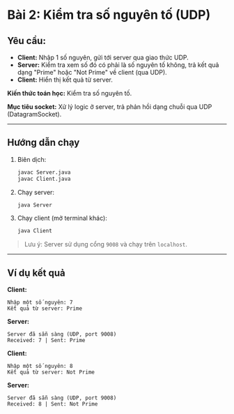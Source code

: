 # Bài 2: Kiểm tra số nguyên tố (UDP)

## Yêu cầu:

- **Client:** Nhập 1 số nguyên, gửi tới server qua giao thức UDP.
- **Server:** Kiểm tra xem số đó có phải là số nguyên tố không, trả kết quả dạng "Prime" hoặc "Not Prime" về client (qua UDP).
- **Client:** Hiển thị kết quả từ server.

**Kiến thức toán học:** Kiểm tra số nguyên tố.

**Mục tiêu socket:** Xử lý logic ở server, trả phản hồi dạng chuỗi qua UDP (DatagramSocket).

---

## Hướng dẫn chạy

1. Biên dịch:
   ```bash
   javac Server.java
   javac Client.java
   ```
2. Chạy server:
   ```bash
   java Server
   ```
3. Chạy client (mở terminal khác):
   ```bash
   java Client
   ```

> Lưu ý: Server sử dụng cổng `9008` và chạy trên `localhost`.

---

## Ví dụ kết quả

**Client:**
```
Nhập một số nguyên: 7
Kết quả từ server: Prime
```

**Server:**
```
Server đã sẵn sàng (UDP, port 9008)
Received: 7 | Sent: Prime
```

**Client:**
```
Nhập một số nguyên: 8
Kết quả từ server: Not Prime
```

**Server:**
```
Server đã sẵn sàng (UDP, port 9008)
Received: 8 | Sent: Not Prime
``` 